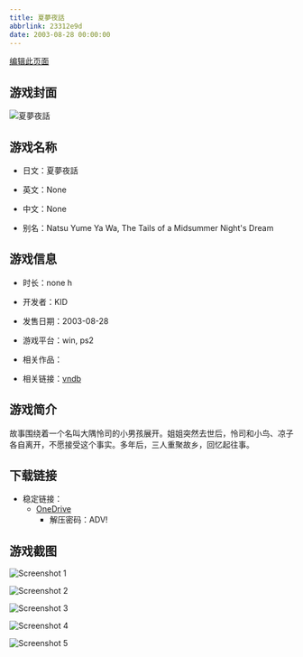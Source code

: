 ```yaml
---
title: 夏夢夜話
abbrlink: 23312e9d
date: 2003-08-28 00:00:00
---
```

[编辑此页面](https://github.com/ACG-3/ADV3-source/blob/main/source/_posts/games/%E5%A4%8F%E5%A4%A2%E5%A4%9C%E8%A9%B1.md)

## 游戏封面

![夏夢夜話](https://pan.timero.xyz/onedrive/img_lib_001/%E5%A4%8F%E5%A4%A2%E5%A4%9C%E8%A9%B1_cover.avif)


## 游戏名称

- 日文：夏夢夜話
- 英文：None
- 中文：None

- 别名：Natsu Yume Ya Wa, The Tails of a Midsummer Night's Dream


## 游戏信息

- 时长：none h
- 开发者：KID
- 发售日期：2003-08-28
- 游戏平台：win, ps2
- 相关作品：

- 相关链接：[vndb](https://vndb.org/v7537)


## 游戏简介

故事围绕着一个名叫大隅怜司的小男孩展开。姐姐突然去世后，怜司和小鸟、凉子各自离开，不愿接受这个事实。多年后，三人重聚故乡，回忆起往事。




## 下载链接

- 稳定链接：
    - [OneDrive](https://pan.timero.xyz/onedrive/adv_lib_001/%E5%A4%8F%E5%A4%A2%E5%A4%9C%E8%A9%B1)
        - 解压密码：ADV!



## 游戏截图


![Screenshot 1](https://pan.timero.xyz/onedrive/img_lib_001/%E5%A4%8F%E5%A4%A2%E5%A4%9C%E8%A9%B1_Screenshot_1.avif)

![Screenshot 2](https://pan.timero.xyz/onedrive/img_lib_001/%E5%A4%8F%E5%A4%A2%E5%A4%9C%E8%A9%B1_Screenshot_2.avif)

![Screenshot 3](https://pan.timero.xyz/onedrive/img_lib_001/%E5%A4%8F%E5%A4%A2%E5%A4%9C%E8%A9%B1_Screenshot_3.avif)

![Screenshot 4](https://pan.timero.xyz/onedrive/img_lib_001/%E5%A4%8F%E5%A4%A2%E5%A4%9C%E8%A9%B1_Screenshot_4.avif)

![Screenshot 5](https://pan.timero.xyz/onedrive/img_lib_001/%E5%A4%8F%E5%A4%A2%E5%A4%9C%E8%A9%B1_Screenshot_5.avif)

